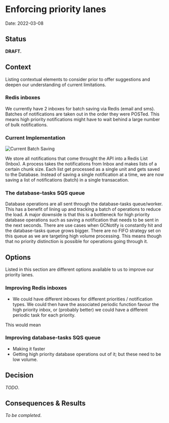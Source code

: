 # Enforcing priority lanes

Date: 2022-03-08

## Status

**DRAFT.**

## Context

Listing contextual elements to consider prior to offer suggestions and deepen our understanding of current limitations.

### Redis inboxes

We currently have 2 inboxes for batch saving via Redis (email and sms). Batches of notifications are taken out in the order they were POSTed. This means high priority notifications might have to wait behind a large number of bulk notifications.

### Current Implementation

![Current Batch Saving](https://user-images.githubusercontent.com/8869623/158684220-ba11102a-64ba-418b-8dd7-74f49c5f0cfa.png)

We store all notifications that come throught the API into a Redis List (Inbox). A process takes the notifications from Inbox and makes lists of a certain chunk size. Each list get processed as a single unit and gets saved to the Database. Instead of saving a single notification at a time, we are now saving a list of notifications (batch) in a single transacation.

### The database-tasks SQS queue

Database operations are all sent through the database-tasks queue/worker. This has a benefit of lining up and tracking a batch of operations to reduce the load. A major downside is that this is a bottleneck for high priority database operations such as saving a notification that needs to be sent in the next seconds. There are use cases when GCNotify is constantly hit and the database-tasks queue grows bigger. There are no FIFO strategy set on this queue as we are targeting high volume processing. This means though that no priority distinction is possible for operations going through it.

## Options

Listed in this section are different options available to us to improve our priority lanes.

### Improving Redis inboxes

* We could have different inboxes for different priorities / notification types. We could then have the associated periodic function favour the high priority inbox, or (probably better) we could have a different periodic task for each priority.

This would mean

### Improving database-tasks SQS queue

* Making it faster
* Getting high priority database operations out of it; but these need to be low volume.

## Decision

_TODO_.

## Consequences & Results

_To be completed_.
